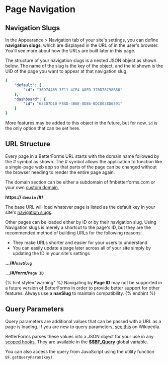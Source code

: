 # Page Navigation

## Navigation Slugs

In the Appearance > Navigation tab of your site's settings, you can define **navigation slugs**, which are displayed in the URL of in the user's browser. You'll see more about how the URLs are built later in this page.

The structure of your navigation slugs is a nested JSON object as shown below. The name of the slug is the key of the object, and the id shown is the UID of the page you want to appear at that navigation slug.

```yaml
{
    "default": {
        "id": "36D74465-3F11-4CE4-A0FD-370D78C98B86"
    },
    "dashboard": {
        "id": "633D7D10-F8AD-4B6E-8D86-BDC8038D6E91"
    }
}
```

More features may be added to this object in the future, but for now, `id` is the only option that can be set here.

## URL Structure

Every page in a BetterForms URL starts with the domain name followed by the # symbol as shown. The # symbol allows the application to function like a single-page web app so that parts of the page can be changed without the browser needing to render the entire page again.

The domain section can be either a subdomain of fmbetterforms.com or your own [custom domain](../../reference/advanced-configuration/custom-domains.md),

**https:// `domain` /#/**

The base URL will load whatever page is listed as the default key in your site's [navigation slugs](page-navigation.md#navigation-slugs).

Other pages can be loaded either by ID or by their navigation slug. Using Navigation slugs is merely a shortcut to the page's ID, but they are the recommended method of building URLs for the following reasons:

* They make URLs shorter and easier for your users to understand
* You can easily update a page later across all of your site simply by updating the ID in your site's settings

**.../#/`navSlug`**

**.../#/form/`Page ID`**

{% hint style="warning" %}
Navigating by **Page ID** may not be supported in a future version of BetterForms in order to provide better support for other features. Always use a **navSlug** to maintain compatibility.
{% endhint %}

## Query Parameters

Query parameters are additional values that can be passed with a URL as a page is loading. If you are new to query parameters, [see this](https://en.wikipedia.org/wiki/Query\_string) on Wikipedia.

BetterForms parses these values into a JSON object for your use in any [scoped hooks](../../reference/hooksoverview/hooks.md). They are available in the [**\$$BF\_Query**](../../reference/hooksoverview/filemaker-globals/) global variable.

You can also access the query from JavaScript using the utility function `BF.getQueryParam(key)`.
